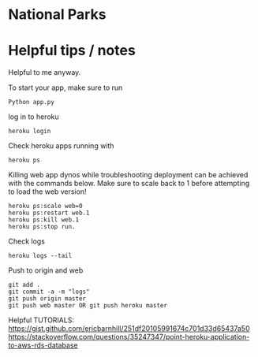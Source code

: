 # National Parks  

# Helpful tips / notes  
Helpful to me anyway.   

To start your app, make sure to run

	Python app.py  
 
log in to heroku

    heroku login

Check heroku apps running with    

    heroku ps 
    
Killing web app dynos while troubleshooting deployment can be achieved with the commands below. Make sure to scale back to 1 before attempting to load the web version!  

    heroku ps:scale web=0
    heroku ps:restart web.1
    heroku ps:kill web.1
    heroku ps:stop run.

Check logs  
    
    heroku logs --tail
    
Push to origin and web
    
    git add .
	git commit -a -m "logs"
	git push origin master
	git push web master OR git push heroku master


Helpful TUTORIALS:  
https://gist.github.com/ericbarnhill/251df20105991674c701d33d65437a50  
https://stackoverflow.com/questions/35247347/point-heroku-application-to-aws-rds-database

